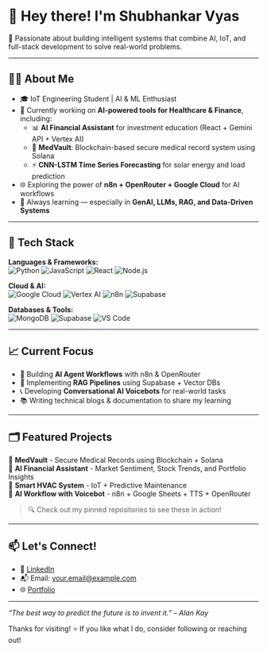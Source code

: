 # 👋 Hey there! I'm Shubhankar Vyas
🚀 Passionate about building intelligent systems that combine AI, IoT, and full-stack development to solve real-world problems.

---

## 👨‍💻 About Me

- 🎓 IoT Engineering Student | AI & ML Enthusiast  
- 💼 Currently working on **AI-powered tools for Healthcare & Finance**, including:
  - 📊 **AI Financial Assistant** for investment education (React + Gemini API + Vertex AI)
  - 🏥 **MedVault**: Blockchain-based secure medical record system using Solana
  - ⚡ **CNN-LSTM Time Series Forecasting** for solar energy and load prediction
- 🌐 Exploring the power of **n8n + OpenRouter + Google Cloud** for AI workflows
- 🧠 Always learning — especially in **GenAI, LLMs, RAG, and Data-Driven Systems**

---

## 🔧 Tech Stack

**Languages & Frameworks:**  
![Python](https://img.shields.io/badge/Python-3776AB?style=flat&logo=python&logoColor=white)
![JavaScript](https://img.shields.io/badge/JavaScript-F7DF1E?style=flat&logo=javascript&logoColor=black)
![React](https://img.shields.io/badge/React-20232A?style=flat&logo=react&logoColor=61DAFB)
![Node.js](https://img.shields.io/badge/Node.js-339933?style=flat&logo=nodedotjs&logoColor=white)

**Cloud & AI:**  
![Google Cloud](https://img.shields.io/badge/GoogleCloud-4285F4?style=flat&logo=googlecloud&logoColor=white)
![Vertex AI](https://img.shields.io/badge/VertexAI-FF6F00?style=flat&logo=google&logoColor=white)
![n8n](https://img.shields.io/badge/n8n-FF6A00?style=flat&logo=n8n&logoColor=white)
![Supabase](https://img.shields.io/badge/Supabase-3ECF8E?style=flat&logo=supabase&logoColor=white)

**Databases & Tools:**  
![MongoDB](https://img.shields.io/badge/MongoDB-4EA94B?style=flat&logo=mongodb&logoColor=white)
![Supabase](https://img.shields.io/badge/Supabase-3ECF8E?style=flat&logo=supabase&logoColor=white)
![VS Code](https://img.shields.io/badge/VSCode-007ACC?style=flat&logo=visualstudiocode&logoColor=white)

---

## 📈 Current Focus

- 🤖 Building **AI Agent Workflows** with n8n & OpenRouter
- 🧩 Implementing **RAG Pipelines** using Supabase + Vector DBs
- 📞 Developing **Conversational AI Voicebots** for real-world tasks
- 📚 Writing technical blogs & documentation to share my learning

---

## 🗂️ Featured Projects

🔹 **MedVault** - Secure Medical Records using Blockchain + Solana  
🔹 **AI Financial Assistant** - Market Sentiment, Stock Trends, and Portfolio Insights  
🔹 **Smart HVAC System** - IoT + Predictive Maintenance  
🔹 **AI Workflow with Voicebot** - n8n + Google Sheets + TTS + OpenRouter

> 🔍 Check out my pinned repositories to see these in action!

---

## 📫 Let's Connect!

- 💼 [LinkedIn](https://www.linkedin.com/in/yourprofile)  
- 📬 Email: your.email@example.com  
- 🌐 [Portfolio](https://yourportfolio.com)

---

_“The best way to predict the future is to invent it.” – Alan Kay_

Thanks for visiting! ⭐ If you like what I do, consider following or reaching out!
